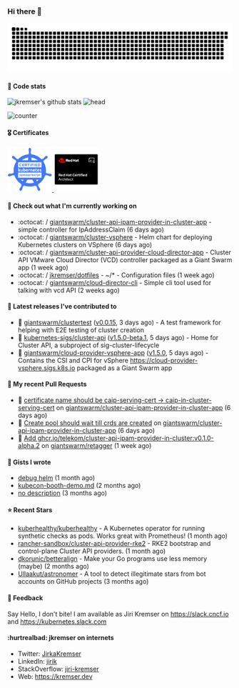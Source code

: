 ### Hi there 👋

![GitHub Snake](github-snake-dark.svg)

#### 📱 Code stats

![jkremser's github stats](https://github-readme-stats.vercel.app/api?username=jkremser&count_private=true&show_icons=true&hide_border=false&theme=tokyonight&title_color=5bcdec&bg_color=0d1117&border_radius=false) ![head](https://user-images.githubusercontent.com/535866/175570014-71166aaa-95f7-4a4f-869c-93a16481de4e.jpeg)



![counter](https://komarev.com/ghpvc/?username=jkremser&color=5bcdec&style=for-the-badge)

#### 🎖 Certificates
<p align="left">
    <a href="https://www.credly.com/badges/8ca716d9-fa9b-42e6-b4a1-ad043baf5396/public_url">
        <img src="https://raw.githubusercontent.com/cncf/artwork/master/other/cka/color/kubernetes-cka-color.png" alt="https://www.credly.com/badges/8ca716d9-fa9b-42e6-b4a1-ad043baf5396/public_url" width="100" height="100"/>
    </a>
    <a href="https://rhtapps.redhat.com/verify/?certId=120-194-022">
        <img src="./rhca.png" alt="https://rhtapps.redhat.com/verify/?certId=120-194-022" width="100" height="100"/>
    </a>
</p>

#### 👷 Check out what I'm currently working on

- :octocat: / [giantswarm/cluster-api-ipam-provider-in-cluster-app](https://github.com/giantswarm/cluster-api-ipam-provider-in-cluster-app) - simple controller for IpAddressClaim (6 days ago)
- :octocat: / [giantswarm/cluster-vsphere](https://github.com/giantswarm/cluster-vsphere) - Helm chart for deploying Kubernetes clusters on VSphere (6 days ago)
- :octocat: / [giantswarm/cluster-api-provider-cloud-director-app](https://github.com/giantswarm/cluster-api-provider-cloud-director-app) - Cluster API VMware Cloud Director (VCD) controller packaged as a Giant Swarm app (1 week ago)
- :octocat: / [jkremser/dotfiles](https://github.com/jkremser/dotfiles) - ~/*  -  Configuration files (1 week ago)
- :octocat: / [giantswarm/cloud-director-cli](https://github.com/giantswarm/cloud-director-cli) - Simple cli tool used for talking with vcd API (2 weeks ago)

#### 🔭 Latest releases I've contributed to

- 🎉 [giantswarm/clustertest](https://github.com/giantswarm/clustertest) ([v0.0.15](https://github.com/giantswarm/clustertest/releases/tag/v0.0.15), 3 days ago) - A test framework for helping with E2E testing of cluster creation
- 🎉 [kubernetes-sigs/cluster-api](https://github.com/kubernetes-sigs/cluster-api) ([v1.5.0-beta.1](https://github.com/kubernetes-sigs/cluster-api/releases/tag/v1.5.0-beta.1), 5 days ago) - Home for Cluster API, a subproject of sig-cluster-lifecycle
- 🎉 [giantswarm/cloud-provider-vsphere-app](https://github.com/giantswarm/cloud-provider-vsphere-app) ([v1.5.0](https://github.com/giantswarm/cloud-provider-vsphere-app/releases/tag/v1.5.0), 5 days ago) - Contains the CSI and CPI for vSphere https://cloud-provider-vsphere.sigs.k8s.io packaged as a Giant Swarm app

#### 🔨 My recent Pull Requests

- 💪 [certificate name should be caip-serving-cert -&gt; caip-in-cluster-serving-cert](https://github.com/giantswarm/cluster-api-ipam-provider-in-cluster-app/pull/11) on [giantswarm/cluster-api-ipam-provider-in-cluster-app](https://github.com/giantswarm/cluster-api-ipam-provider-in-cluster-app) (6 days ago)
- 💪 [Create pool should wait till crds are created](https://github.com/giantswarm/cluster-api-ipam-provider-in-cluster-app/pull/10) on [giantswarm/cluster-api-ipam-provider-in-cluster-app](https://github.com/giantswarm/cluster-api-ipam-provider-in-cluster-app) (6 days ago)
- 💪 [Add ghcr.io/telekom/cluster-api-ipam-provider-in-cluster:v0.1.0-alpha.2](https://github.com/giantswarm/retagger/pull/849) on [giantswarm/retagger](https://github.com/giantswarm/retagger) (1 week ago)

#### 📓 Gists I wrote

- [debug helm](https://gist.github.com/40bc6009eefdea63b57854becf8409a5) (1 month ago)
- [kubecon-booth-demo.md](https://gist.github.com/8ec12c94e4ff2fc8aa0ee0754363a035) (2 months ago)
- [no description](https://gist.github.com/7fb07237a9c75a81cb03dd87ee181b13) (3 months ago)

#### ⭐ Recent Stars

- [kuberhealthy/kuberhealthy](https://github.com/kuberhealthy/kuberhealthy) - A Kubernetes operator for running synthetic checks as pods. Works great with Prometheus! (1 month ago)
- [rancher-sandbox/cluster-api-provider-rke2](https://github.com/rancher-sandbox/cluster-api-provider-rke2) - RKE2 bootstrap and control-plane Cluster API providers. (1 month ago)
- [dkorunic/betteralign](https://github.com/dkorunic/betteralign) - Make your Go programs use less memory (maybe) (2 months ago)
- [Ullaakut/astronomer](https://github.com/Ullaakut/astronomer) - A tool to detect illegitimate stars from bot accounts on GitHub projects (3 months ago)

#### 💬 Feedback

Say Hello, I don't bite! I am available as Jiri Kremser on https://slack.cncf.io and https://kubernetes.slack.com


#### :hurtrealbad: jkremser on internets

- Twitter: <a href="https://twitter.com/JirkaKremser">JirkaKremser</a>
- LinkedIn: <a href="https://www.linkedin.com/in/jirik/">jirik</a>
- StackOverflow: <a href="https://stackoverflow.com/users/1594980/jiri-kremser">jiri-kremser</a>
- Web: https://kremser.dev